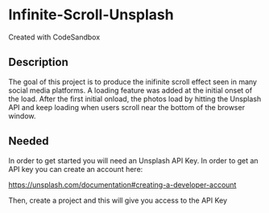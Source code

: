 # Infinite-Scroll-Unsplash

Created with CodeSandbox

## Description

The goal of this project is to produce the inifinite scroll effect seen in many social media platforms. A loading feature was added at the initial onset of the load. After the first initial onload, the photos load by hitting the Unsplash API and keep loading when users scroll near the bottom of the browser window.

## Needed

In order to get started you will need an Unsplash API Key. In order to get an API key you can create an account here:

https://unsplash.com/documentation#creating-a-developer-account

Then, create a project and this will give you access to the API Key
